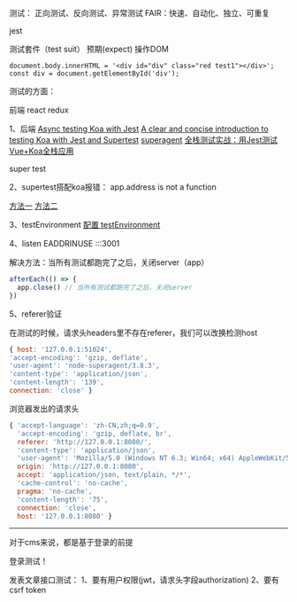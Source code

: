 测试：
正向测试、反向测试、异常测试
FAIR：快速、自动化、独立、可重复

jest

测试套件（test suit）
预期(expect)
操作DOM
```
document.body.innerHTML = '<div id="div" class="red test1"></div>';
const div = document.getElementById('div');
```

测试的方面：

前端
react
redux

1、后端
[Async testing Koa with Jest](https://hackernoon.com/async-testing-koa-with-jest-1b6e84521b71)
[A clear and concise introduction to testing Koa with Jest and Supertest](https://www.valentinog.com/blog/testing-api-koa-jest/)
[superagent](https://visionmedia.github.io/superagent/)
[全栈测试实战：用Jest测试Vue+Koa全栈应用](https://juejin.im/post/5a0cdb22f265da4332271ef9)

super test

2、supertest搭配koa报错： app.address is not a function

[方法一](https://segmentfault.com/q/1010000006906863)
[方法二](https://hackernoon.com/async-testing-koa-with-jest-1b6e84521b71)

3、testEnvironment
[配置 testEnvironment](https://facebook.github.io/jest/docs/en/configuration.html#testenvironment-string)

4、listen EADDRINUSE :::3001

解决方法：当所有测试都跑完了之后，关闭server（app）

```js
afterEach(() => {
  app.close() // 当所有测试都跑完了之后，关闭server
})
```

5、referer验证

在测试的时候，请求头headers里不存在referer，我们可以改换检测host

```js
{ host: '127.0.0.1:51024',
'accept-encoding': 'gzip, deflate',
'user-agent': 'node-superagent/3.8.3',
'content-type': 'application/json',
'content-length': '139',
connection: 'close' }

```

浏览器发出的请求头

```js
{ 'accept-language': 'zh-CN,zh;q=0.9',
  'accept-encoding': 'gzip, deflate, br',
  referer: 'http://127.0.0.1:8080/',
  'content-type': 'application/json',
  'user-agent': 'Mozilla/5.0 (Windows NT 6.3; Win64; x64) AppleWebKit/537.36 (KHTML, like Gecko) Chrome/66.0.3359.117 Safari/537.36',
  origin: 'http://127.0.0.1:8080',
  accept: 'application/json, text/plain, */*',
  'cache-control': 'no-cache',
  pragma: 'no-cache',
  'content-length': '75',
  connection: 'close',
  host: '127.0.0.1:8080' }

```



------------------

对于cms来说，都是基于登录的前提

登录测试！

发表文章接口测试：
1、要有用户权限(jwt，请求头字段authorization)
2、要有csrf token




